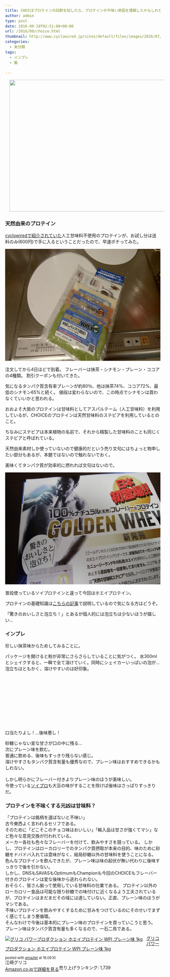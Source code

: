 ```yaml
---
title: CHOICEプロテインの試飲を試したら、プロテインが不味い原因を理解したかもしれない
author: admin
type: post
date: 2016-09-10T02:51:00+00:00
url: /2016/09/choice.html
thumbnail: http://www.cyclowired.jp/sites/default/files/images/2016/07/08/CHOICE-GOOOOOLDEN-WHEY007.jpg
categories:
  - 未分類
tags:
  - インプレ
  - 飯

---
```

<div class="separator" style="clear: both; text-align: center;">
  <a href="http://www.cyclowired.jp/sites/default/files/images/2016/07/08/CHOICE-GOOOOOLDEN-WHEY007.jpg" imageanchor="1" style="margin-left: 1em; margin-right: 1em;"><img border="0" src="http://www.cyclowired.jp/sites/default/files/images/2016/07/08/CHOICE-GOOOOOLDEN-WHEY007.jpg" height="426" width="640" /></a>
</div>



### 天然由来のプロテイン

<a href="http://www.cyclowired.jp/lifenews/node/203989" target="_blank">cyclowiredで紹介されていた</a>人工甘味料不使用のプロテインが、お試し分は送料のみ(600円)で手に入るということだったので、早速ポチってみた。


<div class="separator" style="clear: both; text-align: center;">
  <img border="0" height="362" src="/wp-content/uploads/2016/09/DSC_0142.jpg" width="640" />
</div>


注文してから4日ほどで到着。
フレーバーは抹茶・シナモン・プレーン・ココアの4種類。
割引クーポンも付いてきた。

気になるタンパク質含有率プレーンが約80％、他は抹茶74%、ココア72%、最低のシナモン65%と続く。
値段は変わらないので、この時点でシナモンは買わなくていいかと思われる。

おおよそ大抵のプロテインは甘味料としてアスパルテーム（人工甘味料）を利用しているが、CHOICEのプロテインは天然甘味料のステビアを利用しているとのこと。

ちなみにステビアは本来植物の名前で、それから精製した甘味料のことも同じくステビアと呼ばれている。

天然由来素材しか使っていないので健康的だという売り文句にはちょっと物申したい部分もあるが、本題ではないので触れないでおく。

美味くてタンパク質が効率的に摂れれば文句はないので。

<div class="separator" style="clear: both; text-align: center;">
  <img border="0" height="362" src="/wp-content/uploads/2016/09/DSC_0144.jpg" width="640" />
</div>


普段使っているソイプロテインと違って今回はホエイプロテイン。

プロテインの基礎知識は<a href="/2016/02/blog-post.html" target="_blank">こちらの記事</a>で説明しているので気になる方はどうぞ。

「驚きのおいしさと泡立ち！」とあるが個人的には泡立ちは少ないほうが嬉しい…


### インプレ

珍しい抹茶味からためしてみることに。

パッケージを開けると粉が非常にさらさらしていることに気がつく。
水300mlとシェイクすると、一瞬で全て溶けていく。同時にシェイカーいっぱいの泡が…
</br>
泡立ちはともかく、溶けやすいのは好印象。
</br>
</br>
</br>
</br>
</br>
</br>
</br>
</br>
</br>
</br>
</br>
</br>
口当たりよし！…後味悪し！

砂糖じゃない変な甘さが口の中に残る…
</br>
次にプレーン味を飲む。
</br>
普通に飲める、後味もすっきり残らない感じ。
</br>
溶けやすさもタンパク質含有量も優秀なので、プレーン味はおすすめできるかもしれない。
</br>
</br>
しかし明らかにフレーバー付きよりプレーン味のほうが美味しい。
</br>
今使っている<a href="http://amzn.to/2ceAC4l" target="_blank">ソイプロ</a>も大豆の味がすることを除けば後味はさっぱりすっきりだ。

### プロテインを不味くする元凶は甘味料？

「プロテインは銘柄を選ばないと不味い」
</br>
古今東西よく言われるセリフである。
</br>
そのために「どこそこのチョコ味はおいしい」「輸入品は甘さが強くてマシ」など色々な意見交換が行われている。
</br>
メーカー各社も色々なフレーバーを付けて、飲みやすさを競っている。
しかし、プロテインはローカロリーでのタンパク質摂取が本来の目的、味のために砂糖をドバドバ入れては意味がなく、結局砂糖以外の甘味料を使うことになる。
色んなプロテインを飲んできたが、プレーン味は味の起伏が無い代わりに後味すっきりで後を引かない。
</br>
しかし、DNSもSAVASもOptimumもChampionも今回のCHOICEもフレーバー付きのプロテインは変な後味から逃れられない。
</br>
おそらく、皆さん揃って使用している甘味料の仕業である。
プロテイン以外のローカロリー食品は可能な限り砂糖での味付けに近くなるよう工夫されているが、プロテインはまだまだその域には達していない。正直、プレーン味のほうがマシである。
</br>
不味いプロテインを飲みやすくするために甘みをつけているのにそのせいでまずく感じてしまう悪循環。
</br>
そんなわけで今後は基本的にプレーン味のプロテインを買っていこうと思う。
</br>
プレーン味はタンパク質含有量も多くなるので、一石二鳥である。


<div class="amazlet-box" style="margin-bottom: 0px;">
  <div class="amazlet-image" style="float: left; margin: 0px 12px 1px 0px;">
    <a href="http://www.amazon.co.jp/exec/obidos/ASIN/B004MWQUZG/gensobunya-22/ref=nosim/" name="amazletlink" target="_blank"><img alt="グリコ パワープロダクション ホエイプロテイン WPI プレーン味 1kg" src="https://images-fe.ssl-images-amazon.com/images/I/51qcULvXllL._SL160_.jpg" style="border: none;" /></a>
  </div>

  <div class="amazlet-info" style="line-height: 120%; margin-bottom: 10px;">
    <div class="amazlet-name" style="line-height: 120%; margin-bottom: 10px;">
<a href="http://www.amazon.co.jp/exec/obidos/ASIN/B004MWQUZG/gensobunya-22/ref=nosim/" name="amazletlink" target="_blank">グリコ パワープロダクション ホエイプロテイン WPI プレーン味 1kg</a></p>

<div class="amazlet-powered-date" style="font-size: 80%; line-height: 120%; margin-top: 5px;">
  posted with <a href="http://www.amazlet.com/" target="_blank" title="amazlet">amazlet</a> at 16.09.10
</div>


<div class="amazlet-detail">
江崎グリコ <br /> 売り上げランキング: 1,739


<div class="amazlet-sub-info" style="float: left;">
<div class="amazlet-link" style="margin-top: 5px;">
  <a href="http://www.amazon.co.jp/exec/obidos/ASIN/B004MWQUZG/gensobunya-22/ref=nosim/" name="amazletlink" target="_blank">Amazon.co.jpで詳細を見る</a>
</div>

  </div>

  <div class="amazlet-footer" style="clear: left;">
  </div>
</div>
